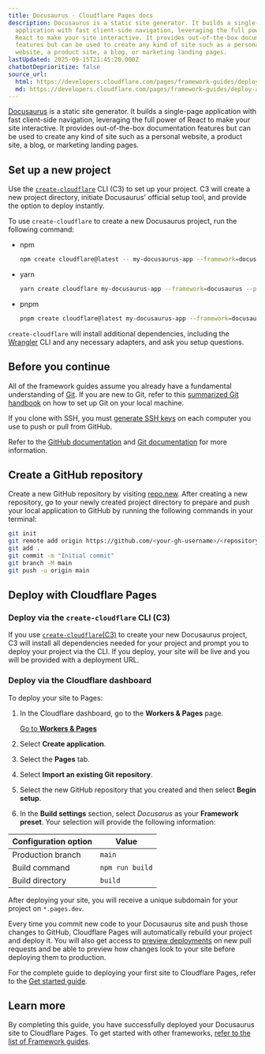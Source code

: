 ```yaml
---
title: Docusaurus · Cloudflare Pages docs
description: Docusaurus is a static site generator. It builds a single-page
  application with fast client-side navigation, leveraging the full power of
  React to make your site interactive. It provides out-of-the-box documentation
  features but can be used to create any kind of site such as a personal
  website, a product site, a blog, or marketing landing pages.
lastUpdated: 2025-09-15T21:45:20.000Z
chatbotDeprioritize: false
source_url:
  html: https://developers.cloudflare.com/pages/framework-guides/deploy-a-docusaurus-site/
  md: https://developers.cloudflare.com/pages/framework-guides/deploy-a-docusaurus-site/index.md
---
```


[Docusaurus](https://docusaurus.io) is a static site generator. It builds a single-page application with fast client-side navigation, leveraging the full power of React to make your site interactive. It provides out-of-the-box documentation features but can be used to create any kind of site such as a personal website, a product site, a blog, or marketing landing pages.

## Set up a new project

Use the [`create-cloudflare`](https://www.npmjs.com/package/create-cloudflare) CLI (C3) to set up your project. C3 will create a new project directory, initiate Docusaurus' official setup tool, and provide the option to deploy instantly.

To use `create-cloudflare` to create a new Docusaurus project, run the following command:

* npm

  ```sh
  npm create cloudflare@latest -- my-docusaurus-app --framework=docusaurus --platform=pages
  ```

* yarn

  ```sh
  yarn create cloudflare my-docusaurus-app --framework=docusaurus --platform=pages
  ```

* pnpm

  ```sh
  pnpm create cloudflare@latest my-docusaurus-app --framework=docusaurus --platform=pages
  ```

`create-cloudflare` will install additional dependencies, including the [Wrangler](https://developers.cloudflare.com/workers/wrangler/install-and-update/#check-your-wrangler-version) CLI and any necessary adapters, and ask you setup questions.

## Before you continue

All of the framework guides assume you already have a fundamental understanding of [Git](https://git-scm.com/). If you are new to Git, refer to this [summarized Git handbook](https://guides.github.com/introduction/git-handbook/) on how to set up Git on your local machine.

If you clone with SSH, you must [generate SSH keys](https://docs.github.com/en/github/authenticating-to-github/connecting-to-github-with-ssh/generating-a-new-ssh-key-and-adding-it-to-the-ssh-agent) on each computer you use to push or pull from GitHub.

Refer to the [GitHub documentation](https://guides.github.com/introduction/git-handbook/) and [Git documentation](https://git-scm.com/book/en/v2) for more information.

## Create a GitHub repository

Create a new GitHub repository by visiting [repo.new](https://repo.new). After creating a new repository, go to your newly created project directory to prepare and push your local application to GitHub by running the following commands in your terminal:

```sh
git init
git remote add origin https://github.com/<your-gh-username>/<repository-name>
git add .
git commit -m "Initial commit"
git branch -M main
git push -u origin main
```

## Deploy with Cloudflare Pages

### Deploy via the `create-cloudflare` CLI (C3)

If you use [`create-cloudflare`(C3)](https://www.npmjs.com/package/create-cloudflare) to create your new Docusaurus project, C3 will install all dependencies needed for your project and prompt you to deploy your project via the CLI. If you deploy, your site will be live and you will be provided with a deployment URL.

### Deploy via the Cloudflare dashboard

To deploy your site to Pages:

1. In the Cloudflare dashboard, go to the **Workers & Pages** page.

   [Go to **Workers & Pages**](https://dash.cloudflare.com/?to=/:account/workers-and-pages)

2. Select **Create application**.

3. Select the **Pages** tab.

4. Select **Import an existing Git repository**.

5. Select the new GitHub repository that you created and then select **Begin setup**.

6. In the **Build settings** section, select *Docusarus* as your **Framework preset**. Your selection will provide the following information:

| Configuration option | Value |
| - | - |
| Production branch | `main` |
| Build command | `npm run build` |
| Build directory | `build` |

After deploying your site, you will receive a unique subdomain for your project on `*.pages.dev`.

Every time you commit new code to your Docusaurus site and push those changes to GitHub, Cloudflare Pages will automatically rebuild your project and deploy it. You will also get access to [preview deployments](https://developers.cloudflare.com/pages/configuration/preview-deployments/) on new pull requests and be able to preview how changes look to your site before deploying them to production.

For the complete guide to deploying your first site to Cloudflare Pages, refer to the [Get started guide](https://developers.cloudflare.com/pages/get-started/).

## Learn more

By completing this guide, you have successfully deployed your Docusaurus site to Cloudflare Pages. To get started with other frameworks, [refer to the list of Framework guides](https://developers.cloudflare.com/pages/framework-guides/).
